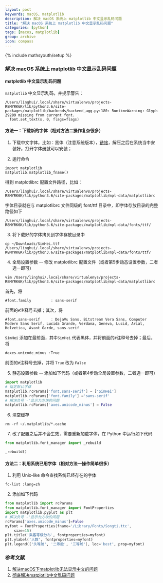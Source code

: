 ```yaml
---
layout: post
keywords: macOS, matplotlib
description: 解决 macOS 系统上 matplotlib 中文显示乱码问题
title: "解决 macOS 系统上 matplotlib 中文显示乱码问题"
categories: [python]
tags: [macos, matplotlib]
group: archive
icon: compass
---
```

{% include mathsyouth/setup %}

### 解决 macOS 系统上 matplotlib 中文显示乱码问题

#### matplotlib 中文显示乱码问题

`matplotlib` 中文显示乱码，并提示警告：
```
/Users/linghui/.local/share/virtualenvs/projects-R8MYRK6K/lib/python3.6/site-packages/matplotlib/backends/backend_agg.py:180: RuntimeWarning: Glyph 29289 missing from current font.
  font.set_text(s, 0, flags=flags)
```

#### 方法一：下载新的字体（相对方法二操作复杂很多）

1. 下载中文字体，比如：黑体（注意系统版本），[链接](https://www.fontpalace.com/font-details/SimHei/)，解压之后在系统当中安装好，打开字体册就可以安装；

2. 运行命令
```
import matplotlib
matplotlib.matplotlib_fname()
```
得到 matplotlibrc 配置文件路径，比如：
```
/Users/linghui/.local/share/virtualenvs/projects-R8MYRK6K/lib/python3.6/site-packages/matplotlib/mpl-data/matplotlibrc
```
字体目录就在与 matplotlibrc 文件同级的 font/ttf 目录中，即字体存放目录的完整路径如下
```
/Users/linghui/.local/share/virtualenvs/projects-R8MYRK6K/lib/python3.6/site-packages/matplotlib/mpl-data/fonts/ttf/
```

3. 将下载好的字体拷贝到字体存放目录中
```
cp ~/Downloads/SimHei.ttf /Users/linghui/.local/share/virtualenvs/projects-R8MYRK6K/lib/python3.6/site-packages/matplotlib/mpl-data/fonts/ttf/
```

4. 全局设置参数 -- 修改 matplotlibrc 配置文件（或者第5步动态设置参数，二者选一即可）
```
vim /Users/linghui/.local/share/virtualenvs/projects-R8MYRK6K/lib/python3.6/site-packages/matplotlib/mpl-data/matplotlibrc
```
首先，将
```
#font.family         : sans-serif
```
前面的`#`注释号去掉；其次，将
```
#font.sans-serif     : DejaVu Sans, Bitstream Vera Sans, Computer Modern Sans Serif, Lucida Grande, Verdana, Geneva, Lucid, Arial, Helvetica, Avant Garde, sans-serif
```
`SimHei` 添加在最前面，其中`SimHei` 代表黑体，并将前面的`#`注释号去掉；最后，将
```
#axes.unicode_minus :True
```
前面的`#`注释号去掉，并将 `True` 改为 `False`

5. 静态设置参数 -- 添加如下代码（或者第4步动全局设置参数，二者选一即可）
```python
import matplotlib
# 指定默认字体
matplotlib.rcParams['font.sans-serif'] = ['SimHei'] 
matplotlib.rcParams['font.family'] ='sans-serif'
# 解决负号'-'显示为方块的问题
matplotlib.rcParams['axes.unicode_minus'] = False 
```

6. 清空缓存
```shell
rm -rf ~/.matplotlib/*.cache 
```

7. 改了配置之后并不会生效，需要重新加载字体，在 Python 中运行如下代码
```python
from matplotlib.font_manager import _rebuild

_rebuild()
```

#### 方法二：利用系统已用字体（相对方法一操作简单很多）

1. 利用 Unix-like 命令查找系统已经存在的字体
```shell
fc-list :lang=zh
```

2. 添加如下代码
```python
from matplotlib import rcParams
from matplotlib.font_manager import FontProperties
import matplotlib.pyplot as plt
# 解决负号'-'显示为方块的问题
rcParams['axes.unicode_minus']=False
myfont = FontProperties(fname='/Library/Fonts/Songti.ttc',
    size=15)
plt.title('乘客等级分布', fontproperties=myfont)
plt.ylabel('人数', fontproperties=myfont)
plt.legend(('头等舱', '二等舱', '三等舱'), loc='best', prop=myfont)
```

### 参考文献
1. [解决macOS下matplotlib无法显示中文的问题](https://www.jianshu.com/p/8ed59ac76c06)
2. [彻底解决matplotlib中文乱码问题](https://blog.csdn.net/dgatiger/article/details/50414549)
